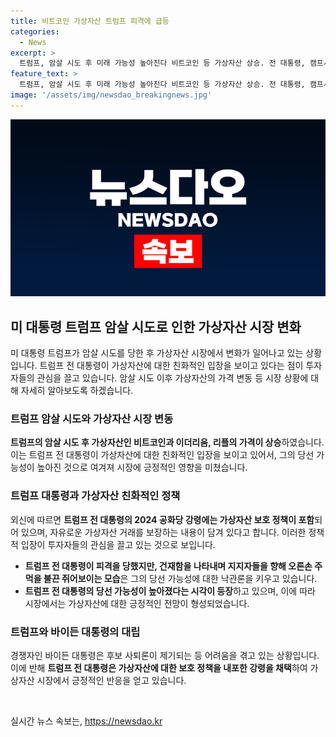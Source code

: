 ```yaml
---
title: 비트코인 가상자산 트럼프 피격에 급등
categories:
  - News
excerpt: >
  트럼프, 암살 시도 후 미래 가능성 높아진다 비트코인 등 가상자산 상승. 전 대통령, 캠프서 총격에 피격되었지만 건재한 모습을 보이며 후보 지지율 상승 예상. 경쟁자인 바이든은 어려움 겪는 가운데, 트럼프는 가상자산 친화적 행보로 투자자들의 기대를 모으고 있다. 외신 보도에 따르면 트럼프는 가상자산 보호 정책을 공화당 강령에 담아 지지를 높이는 등 미래에 대한 희망이 상승하는 양상이다.
feature_text: >
  트럼프, 암살 시도 후 미래 가능성 높아진다 비트코인 등 가상자산 상승. 전 대통령, 캠프서 총격에 피격되었지만 건재한 모습을 보이며 후보 지지율 상승 예상. 경쟁자인 바이든은 어려움 겪는 가운데, 트럼프는 가상자산 친화적 행보로 투자자들의 기대를 모으고 있다. 외신 보도에 따르면 트럼프는 가상자산 보호 정책을 공화당 강령에 담아 지지를 높이는 등 미래에 대한 희망이 상승하는 양상이다.
image: '/assets/img/newsdao_breakingnews.jpg'
---
```


<p><img src="/assets/img/newsdao_breakingnews.jpg" alt="bookingtag 속보" /></p>

<h2 data-ke-size="size26">미 대통령 트럼프 암살 시도로 인한 가상자산 시장 변화</h2>

<p data-ke-size="size16">미 대통령 트럼프가 암살 시도를 당한 후 가상자산 시장에서 변화가 일어나고 있는 상황입니다. 트럼프 전 대통령이 가상자산에 대한 친화적인 입장을 보이고 있다는 점이 투자자들의 관심을 끌고 있습니다. 암살 시도 이후 가상자산의 가격 변동 등 시장 상황에 대해 자세히 알아보도록 하겠습니다.</p>

<h3 data-ke-size="size24">트럼프 암살 시도와 가상자산 시장 변동</h3>

<p data-ke-size="size16"><b>트럼프의 암살 시도 후 가상자산인 비트코인과 이더리움, 리플의 가격이 상승</b>하였습니다. 이는 트럼프 전 대통령이 가상자산에 대한 친화적인 입장을 보이고 있어서, 그의 당선 가능성이 높아진 것으로 여겨져 시장에 긍정적인 영향을 미쳤습니다.</p>

<h3 data-ke-size="size24">트럼프 대통령과 가상자산 친화적인 정책</h3>

<p data-ke-size="size16">외신에 따르면 <b>트럼프 전 대통령의 2024 공화당 강령에는 가상자산 보호 정책이 포함</b>되어 있으며, 자유로운 가상자산 거래를 보장하는 내용이 담겨 있다고 합니다. 이러한 정책적 입장이 투자자들의 관심을 끌고 있는 것으로 보입니다.</p>

<ul>
  <li><b>트럼프 전 대통령이 피격을 당했지만, 건재함을 나타내며 지지자들을 향해 오른손 주먹을 불끈 쥐어보이는 모습</b>은 그의 당선 가능성에 대한 낙관론을 키우고 있습니다.</li>
  <li><b>트럼프 전 대통령의 당선 가능성이 높아졌다는 시각이 등장</b>하고 있으며, 이에 따라 시장에서는 가상자산에 대한 긍정적인 전망이 형성되었습니다.</li>
</ul>

<h3 data-ke-size="size24">트럼프와 바이든 대통령의 대립</h3>

<p data-ke-size="size16">경쟁자인 바이든 대통령은 후보 사퇴론이 제기되는 등 어려움을 겪고 있는 상황입니다. 이에 반해 <b>트럼프 전 대통령은 가상자산에 대한 보호 정책을 내포한 강령을 채택</b>하여 가상자산 시장에서 긍정적인 반응을 얻고 있습니다.</p>

<p data-ke-size="size16">&nbsp;</p>
실시간 뉴스 속보는, <a href="https://newsdao.kr" rel="dofollow">https://newsdao.kr</a>


